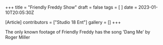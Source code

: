 +++
title = "Friendly Freddy Show"
draft = false
tags = [ ]
date = 2023-01-10T20:05:30Z

[Article]
contributors = ["Studio 18 Ent"]
gallery = []
+++

The only known footage of Friendly Freddy has the song 'Dang Me' by Roger Miller